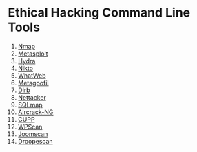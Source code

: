 <h1>Ethical Hacking Command Line Tools</h1>

1. <a href="https://nmap.org/">Nmap</a>
2. <a href="https://www.metasploit.com/">Metasploit</a>
3. <a href="https://tools.kali.org/password-attacks/hydra">Hydra</a>
4. <a href="https://tools.kali.org/information-gathering/nikto">Nikto</a>
5. <a href="https://tools.kali.org/web-applications/whatweb">WhatWeb</a>
6. <a href="https://tools.kali.org/information-gathering/metagoofil">Metagoofil</a>
7. <a href="https://tools.kali.org/web-applications/dirb">Dirb</a>
8. <a href="https://github.com/OWASP/Nettacker">Nettacker</a>
9. <a href="http://sqlmap.org/">SQLmap</a>
10. <a href="https://www.aircrack-ng.org/">Aircrack-NG</a>
11. <a href="https://kali.tools/?p=151">CUPP</a>
12. <a href="https://kali.tools/?p=156">WPScan</a>
13. <a href="https://github.com/OWASP/joomscan">Joomscan</a>
14. <a href="https://github.com/droope/droopescan">Droopescan</a>
